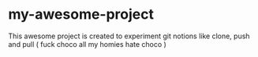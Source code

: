 # my-awesome-project
 This awesome project is created to experiment git notions like clone, push and pull
 ( fuck choco all my homies hate choco ) 
